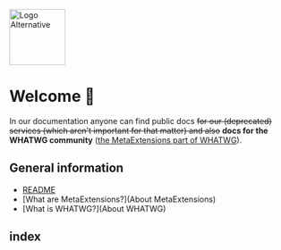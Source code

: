 <img src="https://faq.jokenetwork.de/img/logo_alt.svg" alt="Logo Alternative" width="100">

# Welcome 🎉

In our documentation anyone can find public docs ~~for our (deprecated) services (which aren't important for that matter) and also~~ **docs for the WHATWG community** ([the MetaExtensions part of WHATWG](https://wiki.whatwg.org/wiki/MetaExtensions)).

## General information
- [README](README)
- [What are MetaExtensions?](About MetaExtensions)
- [What is WHATWG?](About WHATWG)

## index

